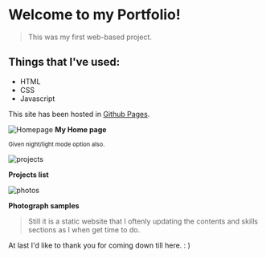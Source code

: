 # Welcome to my Portfolio!
>This was my first web-based project.

## Things that I've used:
- HTML
- CSS
- Javascript

This site has been hosted in [Github Pages](https://vilasrhegde.github.io/).



![Homepage](https://user-images.githubusercontent.com/85540091/183337524-ff63cf96-78ab-4198-b519-4fdd4eafd255.png)
**My Home page**

<sub>Given night/light mode option also.</sub>
  

![projects](https://user-images.githubusercontent.com/85540091/183337597-2087192f-6b64-4f75-87be-66ac750f5655.png)

**Projects list**

![photos](https://user-images.githubusercontent.com/85540091/183337763-4307deed-1445-4ec1-81f1-f05fca957ea7.png)

**Photograph samples**

> Still it is a static website that I oftenly updating the contents and skills sections as I when get time to do.

At last I'd like to thank you for coming down till here. : )
